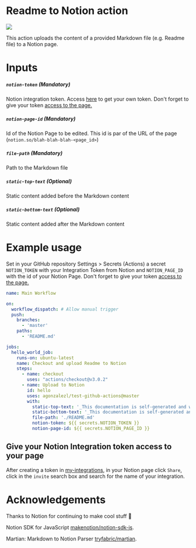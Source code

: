 # Readme to Notion action
![](https://github.com/agonzalezl/test-github-actions/actions/workflows/main.yml/badge.svg)

This action uploads the content of a provided Markdown file (e.g. Readme file) to a Notion page.

# Inputs

##### `notion-token` (**Mandatory**)
Notion integration token. Access [here](https://www.notion.so/my-integrations) to get your own token. Don't forget to give your token [access to the page.](https://github.com/agonzalezl/test-github-actions#give-your-notion-integration-token-access-to-your-page)

##### `notion-page-id` (**Mandatory**)
Id of the Notion Page to be edited. This id is par of the URL of the page (`notion.so/blah-blah-blah-<page_id>`)

##### `file-path` (**Mandatory**)
Path to the Markdown file

##### `static-top-text` (**Optional**)
Static content added before the Markdown content

##### `static-bottom-text` (**Optional**)
Static content added after the Markdown content


# Example usage
Set in your GitHub repository Settings > Secrets (Actions) a secret `NOTION_TOKEN` with your Integration Token from Notion and `NOTION_PAGE_ID` with the id of your Notion Page. Don't forget to give your token [access to the page.](https://github.com/agonzalezl/test-github-actions#give-your-notion-integration-token-access-to-your-page)
```yml
name: Main Workflow

on:
  workflow_dispatch: # Allow manual trigger
  push:
    branches:
      - 'master'
    paths:
      - 'README.md'

jobs:
  hello_world_job:
    runs-on: ubuntu-latest
    name: Checkout and upload Readme to Notion
    steps:
      - name: checkout
        uses: "actions/checkout@v3.0.2"
      - name: Upload to Notion
        id: hello
        uses: agonzalezl/test-github-actions@master
        with:
          static-top-text: '_This documentation is self-generated and will be overwritten. Please do not edit it manually._'
          static-bottom-text: '_This documentation is self-generated and will be overwritten. Please do not edit it manually._'
          file-path: './README.md'
          notion-token: ${{ secrets.NOTION_TOKEN }}
          notion-page-id: ${{ secrets.NOTION_PAGE_ID }}
```

## Give your Notion Integration token access to your page
After creating a token in [my-integrations](https://www.notion.so/my-integrations), in your Notion page click `Share`, click in the `invite` search box and search for the name of your integration.

# Acknowledgements

Thanks to Notion for continuing to make cool stuff 💜

Notion SDK for JavaScript [makenotion/notion-sdk-js](https://github.com/makenotion/notion-sdk-js).

Martian: Markdown to Notion Parser [tryfabric/martian](https://github.com/tryfabric/martian).

